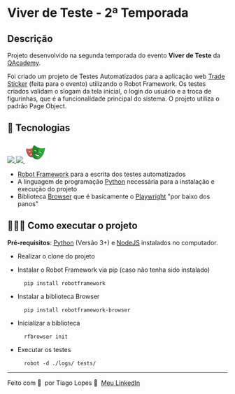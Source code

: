 #  Viver de Teste - 2ª Temporada

##  Descrição

Projeto desenvolvido na segunda temporada do evento **Viver de Teste** da [QAcademy](https://br.qacademy.io).

Foi criado um projeto de Testes Automatizados para a aplicação web [Trade Sticker](https://trade-sticker-dev.vercel.app) (feita para o evento) utilizando o Robot Framework. Os testes criados validam o slogam da tela inicial, o login do usuário e a troca de figurinhas, que é a funcionalidade principal do sistema. O projeto utiliza o padrão Page Object.

##  🚀 Tecnologias

<div>

<a href="https://robotframework.org" title="Robot Framework" target="_blank">

<img src="https://upload.wikimedia.org/wikipedia/commons/e/e4/Robot-framework-logo.png" heigth="60px" width="60px" />

</a>

<a href="https://www.python.org" title="Python" target="_blank">

<img src="https://s3.dualstack.us-east-2.amazonaws.com/pythondotorg-assets/media/community/logos/python-logo-only.png" heigth="40px" width="40px" />

</a>

<a href="https://playwright.dev" title="Playwright" target="_blank">

<img src="https://raw.githubusercontent.com/github/explore/60cd2530141f67f07a947fa2d310c482e287e387/topics/playwright/playwright.png" heigth="50px" width="50px" />

</a>

</div>

- [Robot Framework](https://robotframework.org) para a escrita dos testes automatizados
- A linguagem de programação [Python](https://www.python.org) necessária para a instalação e execução do projeto
- Biblioteca [Browser](https://github.com/MarketSquare/robotframework-browser) que é basicamente o [Playwright](https://playwright.dev) "por baixo dos panos"

##  👨🏻‍💻 Como executar o projeto

**Pré-requisitos**: [Python](https://www.python.org/downloads/) (Versão 3+) e [NodeJS](https://nodejs.org/en/) instalados no computador.

- Realizar o clone do projeto
- Instalar o Robot Framework via pip (caso não tenha sido instalado)

	    pip install robotframework
- Instalar a biblioteca Browser
		
		pip install robotframework-browser

- Inicializar a biblioteca

		rfbrowser init

- Executar os testes

		robot -d ./logs/ tests/
---

Feito com 💜 &nbsp;por Tiago Lopes 👋 &nbsp;[Meu LinkedIn](https://www.linkedin.com/in/tiago-lopes-7ab0b71a4/)